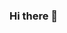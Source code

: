 ### Hi there 👋

<!--
**Camlinsnicolas/Camlinsnicolas** is a ✨ _special_ ✨ repository because its `README.md` (this file) appears on your GitHub profile.

Here are some ideas to get you started:

Offres de prêt rapides en  Europe 🇪🇺 et toutes Amérique, Brésil 🇧🇷 Équateur 🇪🇨 . Portugal 🇵🇹 Incroyable mais vrai. Email : camlinsnicolas@gmail.com 0 🔭 I’m currently working on ...
- 🌱 I’m currently learning ...
- 👯 I’m looking to collaborate on ...
- 🤔 I’m looking for help with ...
- 💬 Ask me about ...
- 📫 How to reach me: ...
- 😄 Pronouns: ...
- ⚡ Fun fact: ...
-->
